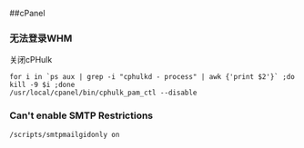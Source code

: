 ##cPanel

### 无法登录WHM

关闭cPHulk

```
for i in `ps aux | grep -i "cphulkd - process" | awk {'print $2'}` ;do kill -9 $i ;done
/usr/local/cpanel/bin/cphulk_pam_ctl --disable
```

### Can't enable SMTP Restrictions

```
/scripts/smtpmailgidonly on
```

